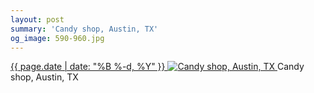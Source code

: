 ```yaml
---
layout: post
summary: 'Candy shop, Austin, TX'
og_image: 590-960.jpg
---
```


<p>
 <time>
  <a href="/590">
   {{ page.date | date: "%B %-d, %Y" }}
  </a>
 </time>
 <a href="/590">
  <img alt="Candy shop, Austin, TX" sizes="(min-width: 700px) 50vw, calc(100vw - 2rem)" src="{{ site.assets_url }}/590-480.jpg" srcset="{{ site.assets_url }}/590-240.jpg 240w, {{ site.assets_url }}/590-480.jpg 480w, {{ site.assets_url }}/590-720.jpg 720w, {{ site.assets_url }}/590-960.jpg 960w"/>
 </a>
 <span>
  Candy shop, Austin, TX
 </span>
</p>
